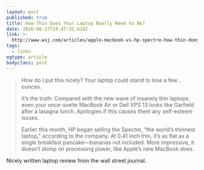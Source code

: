 ```yaml
---
layout: post
published: true
title: How Thin Does Your Laptop Really Need to Be?
date: 2016-06-27T14:47:31.618Z
link: >-
  http://www.wsj.com/articles/apple-macbook-vs-hp-spectre-how-thin-does-your-laptop-really-need-to-be-1466531445
tags:
  - links
ogtype: article
bodyclass: post
---
```


> How do I put this nicely? Your laptop could stand to lose a few… ounces.
> 
> It’s the truth: Compared with the new wave of insanely thin laptops, even your once-svelte MacBook Air or Dell XPS 13 looks like Garfield after a lasagna lunch. Apologies if this causes them any self-esteem issues.
> 
> Earlier this month, HP began selling the Spectre, “the world’s thinnest laptop,” according to the company. At 0.41 inch thin, it’s as flat as a single breakfast pancake—bananas not included. More impressive, it doesn’t skimp on processing power, like Apple’s new MacBook does.

Nicely written laptop review from the wall street journal.
